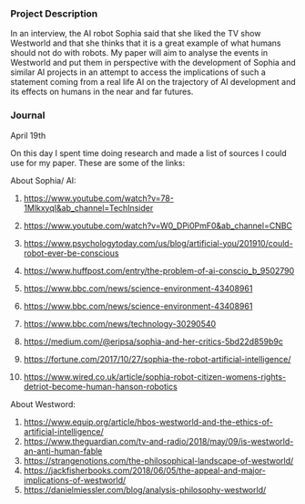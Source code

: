 ### Project Description

In an interview, the AI robot Sophia said that she liked the TV show Westworld and that she thinks that it is a great example of what humans should not do with robots. My paper will aim to analyse the events in Westworld and put them in perspective with the development of Sophia and similar AI projects in an attempt to access the implications of such a statement coming from a real life AI on the trajectory of AI development and its effects on humans in the near and far futures.  

### Journal 

April 19th

On this day I spent time doing research and made a list of sources I could use for my paper. These are some of the links:

About Sophia/ AI:

1) https://www.youtube.com/watch?v=78-1MlkxyqI&ab_channel=TechInsider
2) https://www.youtube.com/watch?v=W0_DPi0PmF0&ab_channel=CNBC

1) https://www.psychologytoday.com/us/blog/artificial-you/201910/could-robot-ever-be-conscious
2) https://www.huffpost.com/entry/the-problem-of-ai-conscio_b_9502790
3) https://www.bbc.com/news/science-environment-43408961
4) https://www.bbc.com/news/science-environment-43408961
5) https://www.bbc.com/news/technology-30290540
6) https://medium.com/@eripsa/sophia-and-her-critics-5bd22d859b9c
7) https://fortune.com/2017/10/27/sophia-the-robot-artificial-intelligence/
8) https://www.wired.co.uk/article/sophia-robot-citizen-womens-rights-detriot-become-human-hanson-robotics


About Westword:

1) https://www.equip.org/article/hbos-westworld-and-the-ethics-of-artificial-intelligence/
2) https://www.theguardian.com/tv-and-radio/2018/may/09/is-westworld-an-anti-human-fable
3) https://strangenotions.com/the-philosophical-landscape-of-westworld/
4) https://jackfisherbooks.com/2018/06/05/the-appeal-and-major-implications-of-westworld/
5) https://danielmiessler.com/blog/analysis-philosophy-westworld/
